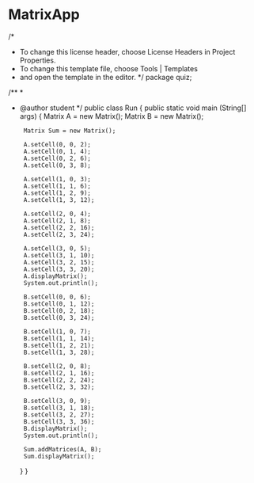 # MatrixApp
/*
 * To change this license header, choose License Headers in Project Properties.
 * To change this template file, choose Tools | Templates
 * and open the template in the editor.
 */
package quiz;

/**
 *
 * @author student
 */
public class Run {
    public static void main (String[] args) {
        Matrix A = new Matrix();
        Matrix B = new Matrix();
       
        Matrix Sum = new Matrix();
        
        A.setCell(0, 0, 2);
        A.setCell(0, 1, 4);
        A.setCell(0, 2, 6);
        A.setCell(0, 3, 8);
        
        A.setCell(1, 0, 3);
        A.setCell(1, 1, 6);
        A.setCell(1, 2, 9);
        A.setCell(1, 3, 12);
        
        A.setCell(2, 0, 4);
        A.setCell(2, 1, 8);
        A.setCell(2, 2, 16);
        A.setCell(2, 3, 24);
        
        A.setCell(3, 0, 5);
        A.setCell(3, 1, 10);
        A.setCell(3, 2, 15);
        A.setCell(3, 3, 20);
        A.displayMatrix();
        System.out.println();
        
        B.setCell(0, 0, 6);
        B.setCell(0, 1, 12);
        B.setCell(0, 2, 18);
        B.setCell(0, 3, 24);
        
        B.setCell(1, 0, 7);
        B.setCell(1, 1, 14);
        B.setCell(1, 2, 21);
        B.setCell(1, 3, 28);
        
        B.setCell(2, 0, 8);
        B.setCell(2, 1, 16);
        B.setCell(2, 2, 24);
        B.setCell(2, 3, 32);
        
        B.setCell(3, 0, 9);
        B.setCell(3, 1, 18);
        B.setCell(3, 2, 27);
        B.setCell(3, 3, 36);
        B.displayMatrix();
        System.out.println();
        
        Sum.addMatrices(A, B);
        Sum.displayMatrix();
    }
}

